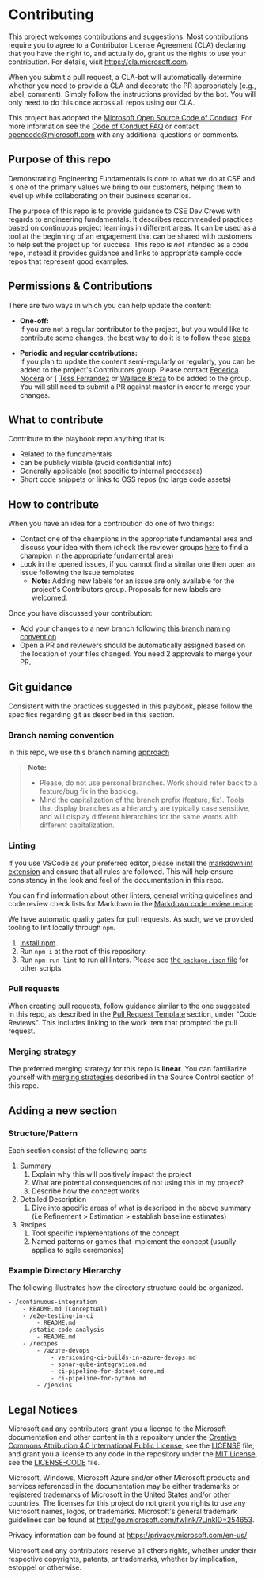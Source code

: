 # Contributing

This project welcomes contributions and suggestions.  Most contributions require
you to agree to a Contributor License Agreement (CLA) declaring that you have
the right to, and actually do, grant us the rights to use your contribution. For
details, visit <https://cla.microsoft.com>.

When you submit a pull request, a CLA-bot will automatically determine whether
you need to provide a CLA and decorate the PR appropriately (e.g., label,
comment). Simply follow the instructions provided by the bot. You will only need
to do this once across all repos using our CLA.

This project has adopted the [Microsoft Open Source Code of
Conduct](https://opensource.microsoft.com/codeofconduct/).
For more information see the [Code of Conduct
FAQ](https://opensource.microsoft.com/codeofconduct/faq/) or
contact [opencode@microsoft.com](mailto:opencode@microsoft.com) with any
additional questions or comments.

## Purpose of this repo

Demonstrating Engineering Fundamentals is core to what we do at CSE and is one of the primary values we bring to our customers, helping them to level up while collaborating on their business scenarios.

The purpose of this repo is to provide guidance to CSE Dev Crews with regards to engineering fundamentals. It  describes recommended practices based on continuous project learnings in different areas. It can be used as a tool at the beginning of an engagement that can be shared with customers to help set the project up for success. This repo is *not* intended as a code repo, instead it provides guidance and links to appropriate sample code repos that represent good examples.

## Permissions & Contributions

There are two ways in which you can help update the content:

* **One-off:** \
If you are not a regular contributor to the project, but you would like to
contribute some changes, the best way to do it is to follow these [steps](#how-to-contribute)

* **Periodic and regular contributions:** \
If you plan to update the content semi-regularly or regularly, you can be added
to the project's Contributors group. Please contact [Federica Nocera](https://github.com/fnocera) or [ [Tess Ferrandez](https://github.com/TessFerrandez) or [Wallace Breza](https://github.com/wbreza) to be added to the group.
You will still need to submit a PR against master in order to merge your changes.

## What to contribute

Contribute to the playbook repo anything that is:

* Related to the fundamentals
* can be publicly visible (avoid confidential info)
* Generally applicable (not specific to internal processes)
* Short code snippets or links to OSS repos (no large code assets)

## How to contribute

When you have an idea for a contribution do one of two things:

* Contact one of the champions in the appropriate fundamental area and discuss your idea with them (check the reviewer groups [here](https://github.com/microsoft/code-with-engineering-playbook/blob/main/.github/reviewers.yml) to find a champion in the appropriate fundamental area)
* Look in the opened issues, if you cannot find a similar one then open an issue following the issue templates
  * **Note:** Adding new labels for an issue are only available for the project's Contributors group. Proposals for new labels are welcomed.

Once you have discussed your contribution:

* Add your changes to a new branch following [this branch naming convention](#branch-naming-convention)
* Open a PR and reviewers should be automatically assigned based on the location of your files changed. You need 2 approvals to merge your PR.

## Git guidance

Consistent with the practices suggested in this playbook, please follow the
specifics regarding git as described in this section.

### Branch naming convention

In this repo, we use this branch naming [approach](docs/source-control/naming-branches.md)

> **Note:**
>
> * Please, do not use personal branches. Work should refer back to a
feature/bug fix in the backlog.
> * Mind the capitalization of the branch prefix (feature, fix). Tools that
display branches as a hierarchy are typically case sensitive, and will display
different hierarchies for the same words with different capitalization.

### Linting

If you use VSCode as your preferred editor, please install the [markdownlint
extension](https://marketplace.visualstudio.com/items?itemName=DavidAnson.vscode-markdownlint)
and ensure that all rules are followed. This will help ensure consistency in the
look and feel of the documentation in this repo.

You can find information about other linters, general writing guidelines and code review check lists for Markdown in the [Markdown code review recipe](docs/code-reviews/recipes/markdown.md).

We have automatic quality gates for pull requests.
As such, we've provided tooling to lint locally through `npm`.

1. [Install npm](https://www.npmjs.com/get-npm).
2. Run `npm i` at the root of this repository.
3. Run `npm run lint` to run all linters.
Please see [the `package.json` file](package.json) for other scripts.

### Pull requests

When creating pull requests, follow guidance similar to the one suggested in
this repo, as described in the [Pull Request Template](docs/code-reviews/pull-request-template/pull-request-template.md)
section, under "Code Reviews". This includes linking to the work item that
prompted the pull request.

### Merging strategy

The preferred merging strategy for this repo is **linear**.
You can familiarize yourself with [merging strategies](docs/source-control/merge-strategies.md) described in the Source Control section of this repo.

## Adding a new section

### Structure/Pattern

Each section consist of the following parts

1. Summary
   1. Explain why this will positively impact the project
   2. What are potential consequences of not using this in my project?
   3. Describe how the concept works
2. Detailed Description
   1. Dive into specific areas of what is described in the above summary (i.e
   Refinement > Estimation > establish baseline estimates)
3. Recipes
   1. Tool specific implementations of the concept
   2. Named patterns or games that implement the concept (usually applies to
   agile ceremonies)

### Example Directory Hierarchy

The following illustrates how the directory structure could be organized.

```plaintext
- /continuous-integration
    - README.md (Conceptual)
    - /e2e-testing-in-ci
        - README.md
    - /static-code-analysis
        - README.md
    - /recipes
        - /azure-devops
            - versioning-ci-builds-in-azure-devops.md
            - sonar-qube-integration.md
            - ci-pipeline-for-dotnet-core.md
            - ci-pipeline-for-python.md
        - /jenkins
```

## Legal Notices

Microsoft and any contributors grant you a license to the Microsoft
documentation and other content in this repository under the
[Creative Commons Attribution 4.0 International Public License](https://creativecommons.org/licenses/by/4.0/legalcode),
see the [LICENSE](LICENSE) file, and grant you a license to any code in the
repository under the [MIT License](https://opensource.org/licenses/MIT), see the
[LICENSE-CODE](LICENSE-CODE) file.

Microsoft, Windows, Microsoft Azure and/or other Microsoft products and services
referenced in the documentation may be either trademarks or registered
trademarks of Microsoft in the United States and/or other countries.
The licenses for this project do not grant you rights to use any Microsoft
names, logos, or trademarks. Microsoft's general trademark guidelines can be
found at <http://go.microsoft.com/fwlink/?LinkID=254653>.

Privacy information can be found at <https://privacy.microsoft.com/en-us/>

Microsoft and any contributors reserve all others rights, whether under their
respective copyrights, patents, or trademarks, whether by implication, estoppel
or otherwise.
